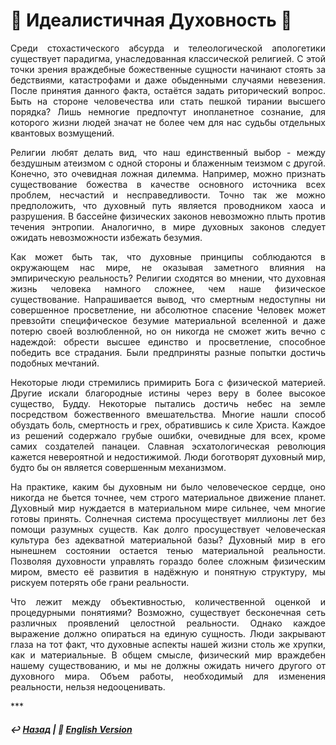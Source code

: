 # 🔮 Идеалистичная Духовность 🔮
<p align="justify">Среди стохастического абсурда и телеологической апологетики существует парадигма, унаследованная классической религией. С этой точки зрения враждебные божественные сущности начинают стоять за бедствиями, катастрофами и даже обыденными случаями невезения. После принятия данного факта, остаётся задать риторический вопрос. Быть на стороне человечества или стать пешкой тирании высшего порядка? Лишь немногие предпочтут инопланетное сознание, для которого жизни людей значат не более чем для нас судьбы отдельных квантовых возмущений.</p>

<p align="justify">Религии любят делать вид, что наш единственный выбор - между бездушным атеизмом с одной стороны и блаженным теизмом с другой. Конечно, это очевидная ложная дилемма. Например, можно признать существование божества в качестве основного источника всех проблем, несчастий и несправедливости. Точно так же можно предположить, что духовный путь является проводником хаоса и разрушения. В бассейне физических законов невозможно плыть против течения энтропии. Аналогично, в мире духовных законов следует ожидать невозможности избежать безумия.</p>

<p align="justify">Как может быть так, что духовные принципы соблюдаются в окружающем нас мире, не оказывая заметного влияния на эмпирическую реальность? Религии сходятся во мнении, что духовная жизнь человека намного сложнее, чем наше физическое существование. Напрашивается вывод, что смертным недоступны ни совершенное просветление, ни абсолютное спасение Человек может превзойти специфическое безумие материальной вселенной и даже потерю своей возлюбленной, но он никогда не сможет жить вечно с надеждой: обрести высшее единство и просветление, способное победить все страдания. Были предприняты разные попытки достичь подобных мечтаний.</p>

<p align="justify">Некоторые люди стремились примирить Бога с физической материей. Другие искали благородные истины через веру в более высокое существо, Будду. Некоторые пытались достичь небес на земле посредством божественного вмешательства. Многие нашли способ обуздать боль, смертность и грех, обратившись к силе Христа. Каждое из решений содержало грубые ошибки, очевидные для всех, кроме самих создателей панацеи. Славная эсхатологическая революция кажется невероятной и недостижимой. Люди боготворят духовный мир, будто бы он является совершенным механизмом.</p>

<p align="justify">На практике, каким бы духовным ни было человеческое сердце, оно никогда не бьется точнее, чем строго материальное движение планет. Духовный мир нуждается в материальном мире сильнее, чем многие готовы принять. Солнечная система просуществует миллионы лет без помощи разумных существ. Как долго просуществует человеческая культура без адекватной материальной базы? Духовный мир в его нынешнем состоянии остается тенью материальной реальности. Позволяя духовности управлять гораздо более сложным физическим миром, вместо её развития в надёжную и понятную структуру, мы рискуем потерять обе грани реальности.</p>

<p align="justify">Что лежит между объективностью, количественной оценкой и процедурными понятиями? Возможно, существует бесконечная сеть различных проявлений целостной реальности. Однако каждое выражение должно опираться на единую сущность. Люди закрывают глаза на тот факт, что духовные аспекты нашей жизни столь же хрупки, как и материальные. В общем смысле, физический мир враждебен нашему существованию, и мы не должны ожидать ничего другого от духовного мира. Объем работы, необходимый для изменения реальности, нельзя недооценивать.</p>
***

##### ↩️ [Назад](index-2.md) | 🗽 [English Version](mirage.md)
